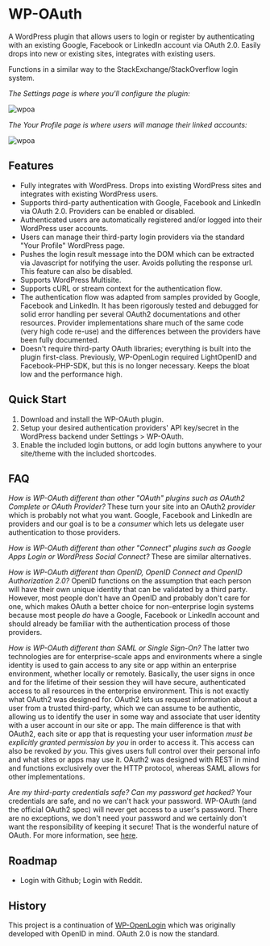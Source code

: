 WP-OAuth
========

A WordPress plugin that allows users to login or register by authenticating with an existing Google, Facebook or LinkedIn account via OAuth 2.0. Easily drops into new or existing sites, integrates with existing users.

Functions in a similar way to the StackExchange/StackOverflow login system.

*The Settings page is where you'll configure the plugin:*

![wpoa](http://files.glassocean.net/github/wpoa1.jpg)

*The Your Profile page is where users will manage their linked accounts:*

![wpoa](http://files.glassocean.net/github/wpoa2.jpg)

Features
--------
* Fully integrates with WordPress. Drops into existing WordPress sites and integrates with existing WordPress users.
* Supports third-party authentication with Google, Facebook and LinkedIn via OAuth 2.0. Providers can be enabled or disabled.
* Authenticated users are automatically registered and/or logged into their WordPress user accounts.
* Users can manage their third-party login providers via the standard "Your Profile" WordPress page.
* Pushes the login result message into the DOM which can be extracted via Javascript for notifying the user. Avoids polluting the response url. This feature can also be disabled.
* Supports WordPress Multisite.
* Supports cURL or stream context for the authentication flow.
* The authentication flow was adapted from samples provided by Google, Facebook and LinkedIn. It has been rigorously tested and debugged for solid error handling per several OAuth2 documentations and other resources. Provider implementations share much of the same code (very high code re-use) and the differences between the providers have been fully documented.
* Doesn't require third-party OAuth libraries; everything is built into the plugin first-class. Previously, WP-OpenLogin required LightOpenID and Facebook-PHP-SDK, but this is no longer necessary. Keeps the bloat low and the performance high.

Quick Start
-----------
1. Download and install the WP-OAuth plugin.
2. Setup your desired authentication providers' API key/secret in the WordPress backend under Settings > WP-OAuth.
3. Enable the included login buttons, or add login buttons anywhere to your site/theme with the included shortcodes.

FAQ
---
*How is WP-OAuth different than other "OAuth" plugins such as OAuth2 Complete or OAuth Provider?* These turn your site into an OAuth2 *provider* which is probably not what you want. Google, Facebook and LinkedIn are providers and our goal is to be a *consumer* which lets us delegate user authentication to those providers.

*How is WP-OAuth different than other "Connect" plugins such as Google Apps Login or WordPress Social Connect?* These are similar alternatives.

*How is WP-OAuth different than OpenID, OpenID Connect and OpenID Authorization 2.0?* OpenID functions on the assumption that each person will have their own unique identity that can be validated by a third party. However, most people don't have an OpenID and probably don't care for one, which makes OAuth a better choice for non-enterprise login systems because most people *do* have a Google, Facebook or LinkedIn account and should already be familiar with the authentication process of those providers.

*How is WP-OAuth different than SAML or Single Sign-On?* The latter two technologies are for enterprise-scale apps and environments where a single identity is used to gain access to any site or app within an enterprise environment, whether locally or remotely. Basically, the user signs in once and for the lifetime of their session they will have secure, authenticated access to all resources in the enterprise environment. This is not exactly what OAuth2 was designed for. OAuth2 lets us request information about a user from a trusted third-party, which we can assume to be authentic, allowing us to identify the user in some way and associate that user identity with a user account in our site or app. The main difference is that with OAuth2, each site or app that is requesting your user information *must be explicitly granted permission by you* in order to access it. This access can also be revoked *by you*. This gives users full control over their personal info and what sites or apps may use it. OAuth2 was designed with REST in mind and functions exclusively over the HTTP protocol, whereas SAML allows for other implementations.

*Are my third-party credentials safe? Can my password get hacked?* Your credentials are safe, and no we can't hack your password. WP-OAuth (and the official OAuth2 spec) will never get access to a user's password. There are no exceptions, we don't need your password and we certainly don't want the responsibility of keeping it secure! That is the wonderful nature of OAuth. For more information, see [here](http://lifehacker.com/5918086/understanding-oauth-what-happens-when-you-log-into-a-site-with-google-twitter-or-facebook).

Roadmap
-------
* Login with Github; Login with Reddit.

History
-------
This project is a continuation of [WP-OpenLogin](http://github.com/perrybutler/wp-openlogin) which was originally developed with OpenID in mind. OAuth 2.0 is now the standard.
